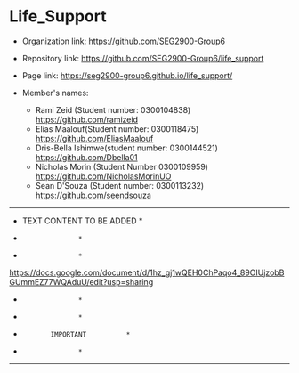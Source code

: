 # Life_Support
- Organization link: https://github.com/SEG2900-Group6
- Repository link: https://github.com/SEG2900-Group6/life_support
- Page link: https://seg2900-group6.github.io/life_support/

- Member's names:
	- Rami Zeid (Student number: 0300104838)  https://github.com/ramizeid
	- Elias Maalouf(Student number: 0300118475) https://github.com/EliasMaalouf
	- Dris-Bella Ishimwe(student number: 0300144521) https://github.com/Dbella01
	- Nicholas Morin (Student Number 0300109959) https://github.com/NicholasMorinUO
    - Sean D'Souza (Student number: 0300113232) https://github.com/seendsouza


*************************************
*    TEXT CONTENT TO BE ADDED	    *
*				    *
* 				    *
https://docs.google.com/document/d/1hz_gj1wQEH0ChPaqo4_89OIUjzobBGUmmEZ77WQAduU/edit?usp=sharing			    
* 				    *
* 				    *
*            IMPORTANT		    *
* 				    *
*************************************
